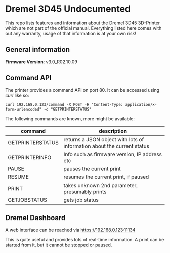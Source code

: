 # Dremel 3D45 Undocumented
This repo lists features and information about the Dremel 3D45 3D-Printer which are not part of the official manual.
Everything listed here comes with out any warranty, usage of that information is at your own risk!

## General information
**Firmware Version**: v3.0_R02.10.09

## Command API
The printer provides a command API on port 80.
It can be accessed using *curl* like so:
```
curl 192.168.0.123/command -X POST -H "Content-Type: application/x-form-urlencoded" -d "GETPRINTERSTATUS"
```

The following commands are known, more might be available:

**command**         | **description**
------------------- | ---------------
GETPRINTERSTATUS    | returns a JSON object with lots of information about the current status
GETPRINTERINFO      | Info such as firmware version, IP address etc
PAUSE               | pauses the current print
RESUME              | resumes the current print, if paused
PRINT               | takes unknown 2nd parameter, presumably prints
GETJOBSTATUS        | gets job status

## Dremel Dashboard
A web interface can be reached via
https://192.168.0.123:11134

This is quite useful and provides lots of real-time information. A print can be started from it, but it cannot be stopped or paused.
